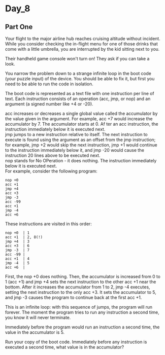 # Day_8
## Part One
Your flight to the major airline hub reaches cruising altitude without incident. While you consider checking the in-flight menu for one of those drinks that come with a little umbrella, you are interrupted by the kid sitting next to you.  
  
Their handheld game console won't turn on! They ask if you can take a look.  
  
You narrow the problem down to a strange infinite loop in the boot code (your puzzle input) of the device. You should be able to fix it, but first you need to be able to run the code in isolation.  
  
The boot code is represented as a text file with one instruction per line of text. Each instruction consists of an operation (acc, jmp, or nop) and an argument (a signed number like +4 or -20).  

acc increases or decreases a single global value called the accumulator by the value given in the argument. For example, acc +7 would increase the accumulator by 7. The accumulator starts at 0. Af  ter an acc instruction, the instruction immediately below it is executed next.  
jmp jumps to a new instruction relative to itself. The next instruction to execute is found using the argument as an offset from the jmp instruction; for example, jmp +2 would skip the next instruction, jmp +1 would continue to the instruction immediately below it, and jmp -20 would cause the instruction 20 lines above to be executed next.  
nop stands for No OPeration - it does nothing. The instruction immediately below it is executed next.  
For example, consider the following program:  
```
nop +0
acc +1
jmp +4
acc +3
jmp -3
acc -99
acc +1
jmp -4
acc +6
```
These instructions are visited in this order:  
```
nop +0  | 1
acc +1  | 2, 8(!)
jmp +4  | 3
acc +3  | 6
jmp -3  | 7
acc -99 |
acc +1  | 4
jmp -4  | 5
acc +6  |
```
First, the nop +0 does nothing. Then, the accumulator is increased from 0 to 1 (acc +1) and jmp +4 sets the next instruction to the other acc +1 near the bottom. After it increases the accumulator from 1 to 2, jmp -4 executes, setting the next instruction to the only acc +3. It sets the accumulator to 5, and jmp -3 causes the program to continue back at the first acc +1.  
  
This is an infinite loop: with this sequence of jumps, the program will run forever. The moment the program tries to run any instruction a second time, you know it will never terminate.  
  
Immediately before the program would run an instruction a second time, the value in the accumulator is 5.  
  
Run your copy of the boot code. Immediately before any instruction is executed a second time, what value is in the accumulator?  